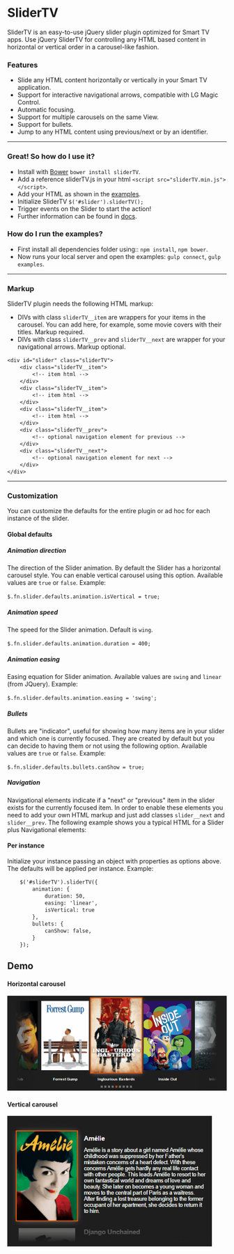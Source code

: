 ﻿# SliderTV
SliderTV is an easy-to-use jQuery slider plugin optimized for Smart TV apps.
Use jQuery SliderTV for controlling any HTML based content in horizontal or vertical order in a carousel-like fashion.

### Features
- Slide any HTML content horizontally or vertically in your Smart TV application.
- Support for interactive navigational arrows, compatible with LG Magic Control.
- Automatic focusing.
- Support for multiple carousels on the same View.
- Support for bullets.
- Jump to any HTML content using previous/next or by an identifier.

---

### Great! So how do I use it?
- Install with [Bower](http://bower.io) `bower install sliderTV`.
- Add a reference sliderTV.js in your html `<script src="sliderTV.min.js"></script>`.
- Add your HTML as shown in the [examples](examples).
- Initialize SliderTV `$('#slider').sliderTV();`
- Trigger events on the Slider to start the action!
- Further information can be found in [docs](docs/sliderTV.md).

### How do I run the examples?
- First install all dependencies folder using:: `npm install`, `npm bower`.
- Now runs your local server and open the examples: `gulp connect`, `gulp examples`.

---
### Markup
SliderTV plugin needs the following HTML markup:

- DIVs with class `sliderTV__item` are wrappers for your items in the carousel. You can add here, for example, some movie covers with their titles. Markup required.
- DIVs with class `sliderTV__prev` and `sliderTV__next` are wrapper for your navigational arrows. Markup optional.

```
<div id="slider" class="sliderTV">
    <div class="sliderTV__item">
        <!-- item html -->
    </div>
    <div class="sliderTV__item">
        <!-- item html -->
    </div>
    <div class="sliderTV__item">
        <!-- item html -->
    </div>
    <div class="sliderTV__prev">
        <!-- optional navigation element for previous -->
    </div>
    <div class="sliderTV__next">
        <!-- optional navigation element for next -->
    </div>
</div>
```
---

### Customization
You can customize the defaults for the entire plugin or ad hoc for each instance of the slider.
#### Global defaults

##### Animation direction
The direction of the Slider animation. By default the Slider has a horizontal carousel style. You can enable vertical carousel using this option.
Available values are `true` or `false`.
Example:

`$.fn.slider.defaults.animation.isVertical = true;`

##### Animation speed
The speed for the Slider animation. Default is `wing`.

`$.fn.slider.defaults.animation.duration = 400;`

##### Animation easing
Easing equation for Slider animation.
Available values are  `swing` and `linear` (from JQuery).
Example:

`$.fn.slider.defaults.animation.easing = 'swing';`

##### Bullets
Bullets are "indicator", useful for showing how many items are in your slider and which one is currently focused.
They are created by default but you can decide to having them or not using the following option.
Available values are `true` or `false`.
Example:

`$.fn.slider.defaults.bullets.canShow = true;`

##### Navigation
Navigational elements  indicate if a "next" or "previous" item in the slider exists for the currently focused item.
In order to enable these elements you need to add your own HTML markup and just add classes `slider__next` and `slider__prev`.
The following example shows you a typical HTML for a Slider plus Navigational elements:

#### Per instance
Initialize your instance passing an object with properties as options above.
The defaults will be applied per instance.
Example:

```
    $('#sliderTV').sliderTV({
        animation: {
            duration: 50,
            easing: 'linear',
            isVertical: true
        },
        bullets: {
            canShow: false,
        }
    });
```

## Demo

#### Horizontal carousel
![SliderTV horizontal carousel](docs/slideTV-anim-h.gif)

#### Vertical carousel
![SliderTV vertical carousel](docs/slideTV-anim-v.gif)
